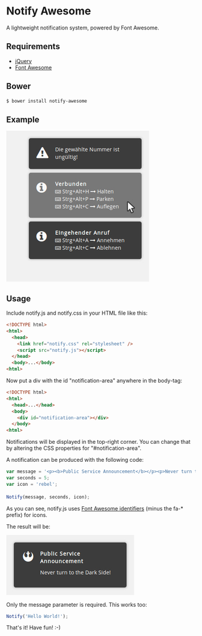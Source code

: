 Notify Awesome
=========

A lightweight notification system, powered by Font Awesome.

## Requirements

* [jQuery](http://jquery.com)
* [Font Awesome](http://fontawesome.io)

## Bower

```sh
$ bower install notify-awesome
```

## Example

![Example](examples/example1.jpg?raw=true "Example")

## Usage

Include notify.js and notify.css in your HTML file like this:

```html
<!DOCTYPE html>
<html>
  <head>
    <link href="notify.css" rel="stylesheet" />
    <script src="notify.js"></script>
  </head>
  <body>...</body>
<html>
```
Now put a div with the id "notification-area" anywhere in the body-tag:

```html
<!DOCTYPE html>
<html>
  <head>...</head>
  <body>
    <div id="notification-area"></div>
  </body>
<html>
```

Notifications will be displayed in the top-right corner. You can change that by altering the CSS properties for "#notification-area".

A notification can be produced with the following code:

```javascript
var message = '<p><b>Public Service Announcement</b></p><p>Never turn to the Dark Side!</p>';
var seconds = 5;
var icon = 'rebel';

Notify(message, seconds, icon);
```
As you can see, notify.js uses [Font Awesome identifiers](http://fortawesome.github.io/Font-Awesome/icons) (minus the fa-* prefix) for icons.

The result will be:

![Example](examples/example2.jpg?raw=true "Example")

Only the message parameter is required. This works too:

```javascript
Notify('Hello World!');
```

That's it! Have fun! :-)
